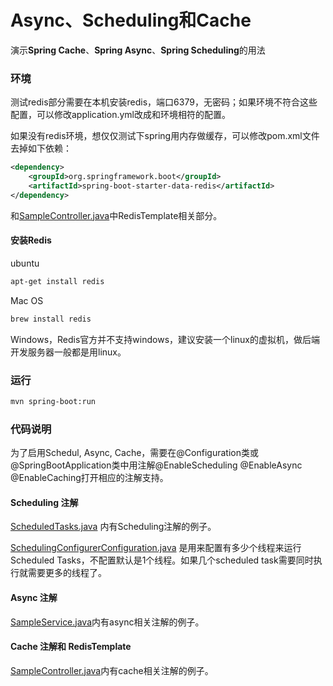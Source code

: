 Async、Scheduling和Cache
===========================

演示**Spring Cache**、**Spring Async**、**Spring Scheduling**的用法

### 环境

测试redis部分需要在本机安装redis，端口6379，无密码；如果环境不符合这些配置，可以修改application.yml改成和环境相符的配置。

如果没有redis环境，想仅仅测试下spring用内存做缓存，可以修改pom.xml文件去掉如下依赖：
```XML
<dependency>
    <groupId>org.springframework.boot</groupId>
    <artifactId>spring-boot-starter-data-redis</artifactId>
</dependency>
```
和[SampleController.java](src/main/java/cn/devmgr/tutorial/SampleController.java)中RedisTemplate相关部分。

#### 安装Redis

ubuntu
```Bash
apt-get install redis
```
Mac OS
```Bash
brew install redis
```
Windows，Redis官方并不支持windows，建议安装一个linux的虚拟机，做后端开发服务器一般都是用linux。


### 运行
```bash
mvn spring-boot:run
```

### 代码说明

为了启用Schedul, Async, Cache，需要在@Configuration类或@SpringBootApplication类中用注解@EnableScheduling @EnableAsync @EnableCaching打开相应的注解支持。

#### Scheduling 注解
[ScheduledTasks.java](src/main/java/cn/devmgr/tutorial/ScheduledTasks.java) 内有Scheduling注解的例子。

[SchedulingConfigurerConfiguration.java](src/main/java/cn/devmgr/tutorial/SchedulingConfigurerConfiguration.java) 是用来配置有多少个线程来运行Scheduled Tasks，不配置默认是1个线程。如果几个scheduled task需要同时执行就需要更多的线程了。

#### Async 注解
[SampleService.java](src/main/java/cn/devmgr/tutorial/SampleService.java)内有async相关注解的例子。

#### Cache 注解和 RedisTemplate
[SampleController.java](src/main/java/cn/devmgr/tutorial/SampleController.java)内有cache相关注解的例子。
